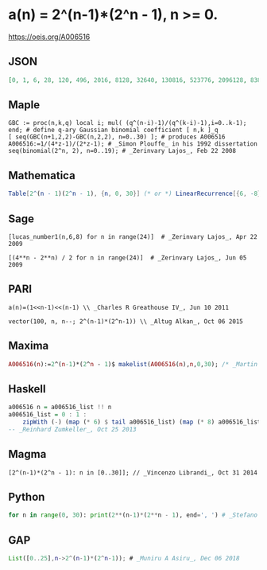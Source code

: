 # a\(n\) \= 2^\(n\-1\)\*\(2^n \- 1\), n \>\= 0\.
https://oeis.org/A006516
## JSON
```JSON
[0, 1, 6, 28, 120, 496, 2016, 8128, 32640, 130816, 523776, 2096128, 8386560, 33550336, 134209536, 536854528, 2147450880, 8589869056, 34359607296, 137438691328, 549755289600, 2199022206976, 8796090925056, 35184367894528, 140737479966720, 562949936644096]
```
## Maple
```Maple
GBC := proc(n,k,q) local i; mul( (q^(n-i)-1)/(q^(k-i)-1),i=0..k-1); end; # define q-ary Gaussian binomial coefficient [ n,k ]_q
[ seq(GBC(n+1,2,2)-GBC(n,2,2), n=0..30) ]; # produces A006516
A006516:=1/(4*z-1)/(2*z-1); # _Simon Plouffe_ in his 1992 dissertation
seq(binomial(2^n, 2), n=0..19); # _Zerinvary Lajos_, Feb 22 2008
```
## Mathematica
```Mathematica
Table[2^(n - 1)(2^n - 1), {n, 0, 30}] (* or *) LinearRecurrence[{6, -8}, {0, 1}, 30] (* _Harvey P. Dale_, Jul 15 2011 *)
```
## Sage
```Sage
[lucas_number1(n,6,8) for n in range(24)]  # _Zerinvary Lajos_, Apr 22 2009
```
```Sage
[(4**n - 2**n) / 2 for n in range(24)]  # _Zerinvary Lajos_, Jun 05 2009
```
## PARI
```PARI
a(n)=(1<<n-1)<<(n-1) \\ _Charles R Greathouse IV_, Jun 10 2011
```
```PARI
vector(100, n, n--; 2^(n-1)*(2^n-1)) \\ _Altug Alkan_, Oct 06 2015
```
## Maxima
```Maxima
A006516(n):=2^(n-1)*(2^n - 1)$ makelist(A006516(n),n,0,30); /* _Martin Ettl_, Nov 15 2012 */
```
## Haskell
```Haskell
a006516 n = a006516_list !! n
a006516_list = 0 : 1 :
    zipWith (-) (map (* 6) $ tail a006516_list) (map (* 8) a006516_list)
-- _Reinhard Zumkeller_, Oct 25 2013
```
## Magma
```Magma
[2^(n-1)*(2^n - 1): n in [0..30]]; // _Vincenzo Librandi_, Oct 31 2014
```
## Python
```Python
for n in range(0, 30): print(2**(n-1)*(2**n - 1), end=', ') # _Stefano Spezia_, Dec 06 2018
```
## GAP
```GAP
List([0..25],n->2^(n-1)*(2^n-1)); # _Muniru A Asiru_, Dec 06 2018
```
